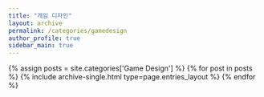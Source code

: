 ```yaml
---
title: "게임 디자인"
layout: archive
permalink: /categories/gamedesign
author_profile: true
sidebar_main: true
---
```



{% assign posts = site.categories['Game Design'] %}
{% for post in posts %} {% include archive-single.html type=page.entries_layout %} {% endfor %}
